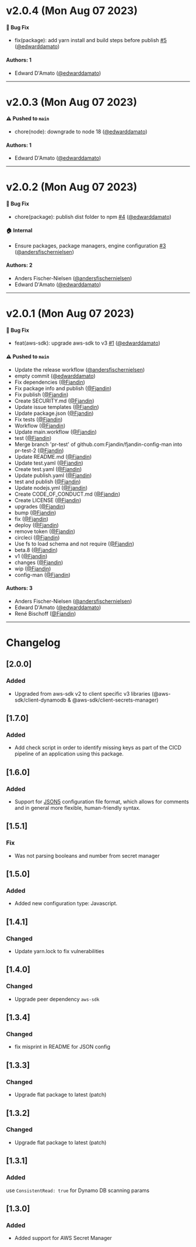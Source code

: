 # v2.0.4 (Mon Aug 07 2023)

#### 🐛 Bug Fix

- fix(package): add yarn install and build steps before publish [#5](https://github.com/pleo-io/config-man/pull/5) ([@edwarddamato](https://github.com/edwarddamato))

#### Authors: 1

- Edward D'Amato ([@edwarddamato](https://github.com/edwarddamato))

---

# v2.0.3 (Mon Aug 07 2023)

#### ⚠️ Pushed to `main`

- chore(node): downgrade to node 18 ([@edwarddamato](https://github.com/edwarddamato))

#### Authors: 1

- Edward D'Amato ([@edwarddamato](https://github.com/edwarddamato))

---

# v2.0.2 (Mon Aug 07 2023)

#### 🐛 Bug Fix

- chore(package): publish dist folder to npm [#4](https://github.com/pleo-io/config-man/pull/4) ([@edwarddamato](https://github.com/edwarddamato))

#### 🏠 Internal

- Ensure packages, package managers, engine configuration [#3](https://github.com/pleo-io/config-man/pull/3) ([@andersfischernielsen](https://github.com/andersfischernielsen))

#### Authors: 2

- Anders Fischer-Nielsen ([@andersfischernielsen](https://github.com/andersfischernielsen))
- Edward D'Amato ([@edwarddamato](https://github.com/edwarddamato))

---

# v2.0.1 (Mon Aug 07 2023)

#### 🐛 Bug Fix

- feat(aws-sdk): upgrade aws-sdk to v3 [#1](https://github.com/pleo-io/config-man/pull/1) ([@edwarddamato](https://github.com/edwarddamato))

#### ⚠️ Pushed to `main`

- Update the release workflow ([@andersfischernielsen](https://github.com/andersfischernielsen))
- empty commit ([@edwarddamato](https://github.com/edwarddamato))
- Fix dependencies ([@Fjandin](https://github.com/Fjandin))
- Fix package info and publish ([@Fjandin](https://github.com/Fjandin))
- Fix publish ([@Fjandin](https://github.com/Fjandin))
- Create SECURITY.md ([@Fjandin](https://github.com/Fjandin))
- Update issue templates ([@Fjandin](https://github.com/Fjandin))
- Update package.json ([@Fjandin](https://github.com/Fjandin))
- Fix tests ([@Fjandin](https://github.com/Fjandin))
- Workflow ([@Fjandin](https://github.com/Fjandin))
- Update main.workflow ([@Fjandin](https://github.com/Fjandin))
- test ([@Fjandin](https://github.com/Fjandin))
- Merge branch 'pr-test' of github.com:Fjandin/fjandin-config-man into pr-test-2 ([@Fjandin](https://github.com/Fjandin))
- Update README.md ([@Fjandin](https://github.com/Fjandin))
- Update test.yaml ([@Fjandin](https://github.com/Fjandin))
- Create test.yaml ([@Fjandin](https://github.com/Fjandin))
- Update publish.yaml ([@Fjandin](https://github.com/Fjandin))
- test and publish ([@Fjandin](https://github.com/Fjandin))
- Update nodejs.yml ([@Fjandin](https://github.com/Fjandin))
- Create CODE_OF_CONDUCT.md ([@Fjandin](https://github.com/Fjandin))
- Create LICENSE ([@Fjandin](https://github.com/Fjandin))
- upgrades ([@Fjandin](https://github.com/Fjandin))
- bump ([@Fjandin](https://github.com/Fjandin))
- fix ([@Fjandin](https://github.com/Fjandin))
- deploy ([@Fjandin](https://github.com/Fjandin))
- remove token ([@Fjandin](https://github.com/Fjandin))
- circleci ([@Fjandin](https://github.com/Fjandin))
- Use fs to load schema and not require ([@Fjandin](https://github.com/Fjandin))
- beta.8 ([@Fjandin](https://github.com/Fjandin))
- v1 ([@Fjandin](https://github.com/Fjandin))
- changes ([@Fjandin](https://github.com/Fjandin))
- wip ([@Fjandin](https://github.com/Fjandin))
- config-man ([@Fjandin](https://github.com/Fjandin))

#### Authors: 3

- Anders Fischer-Nielsen ([@andersfischernielsen](https://github.com/andersfischernielsen))
- Edward D'Amato ([@edwarddamato](https://github.com/edwarddamato))
- René Bischoff ([@Fjandin](https://github.com/Fjandin))

---

# Changelog

## [2.0.0]

### Added
- Upgraded from aws-sdk v2 to client specific v3 libraries (@aws-sdk/client-dynamodb & @aws-sdk/client-secrets-manager)

## [1.7.0]

### Added
- Add check script in order to identify missing keys as part of the CICD pipeline of an application using this package.

## [1.6.0]

### Added
- Support for [JSON5](https://json5.org/) configuration file format, which allows for comments and in general more flexible, human-friendly syntax.

## [1.5.1]
### Fix
- Was not parsing booleans and number from secret manager

## [1.5.0]
### Added
- Added new configuration type: Javascript.

## [1.4.1]
### Changed
 - Update yarn.lock to fix vulnerabilities

## [1.4.0]
### Changed
 - Upgrade peer dependency `aws-sdk`

## [1.3.4]
### Changed
 - fix misprint in README for JSON config
 
## [1.3.3]
### Changed
 - Upgrade flat package to latest (patch)

## [1.3.2]
### Changed
 - Upgrade flat package to latest (patch)

## [1.3.1]
### Added
use `ConsistentRead: true` for Dynamo DB scanning params

## [1.3.0]
### Added
- Added support for AWS Secret Manager
